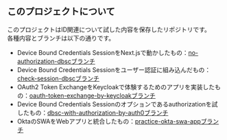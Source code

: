 ## このプロジェクトについて
このプロジェクトはID関連について試した内容を保存したリポジトリです。  
各種内容とブランチは以下の通りです。

- Device Bound Credentials SessionをNext.jsで動かしたもの：[no-authorization-dbscブランチ](https://github.com/maronnjapan/sample-id-app/tree/no-authorization-dbsc)
- Device Bound Credentials Sessionをユーザー認証に組み込んだもの：[check-session-dbscブランチ](https://github.com/maronnjapan/sample-id-app/tree/check-session-dbsc)
- OAuth2 Token ExchangeをKeycloakで体験するためのアプリを実装したもの：[oauth-token-exchange-by-keycloakブランチ](https://github.com/maronnjapan/sample-id-app/tree/oauth-token-exchange-by-keycloak)
- Device Bound Credentials Sessionのオプションであるauthorizationを試したもの：[dbsc-with-authorization-by-auth0ブランチ](https://github.com/maronnjapan/sample-id-app/tree/dbsc-with-authorization-by-auth0)
- OktaのSWAをWebアプリと統合したもの：[practice-okta-swa-appブランチ](https://github.com/maronnjapan/sample-id-app/tree/practice-okta-swa-app)
